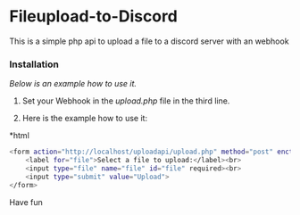 # Fileupload-to-Discord
This is a simple php api to upload a file to a discord server with an webhook


### Installation

_Below is an example how to use it._

1. Set your Webhook in the _upload.php_ file in the third line.

2. Here is the example how to use it: 

*html
```sh
<form action="http://localhost/uploadapi/upload.php" method="post" enctype="multipart/form-data">
    <label for="file">Select a file to upload:</label><br>
    <input type="file" name="file" id="file" required><br>
    <input type="submit" value="Upload">
</form>
```

Have fun
